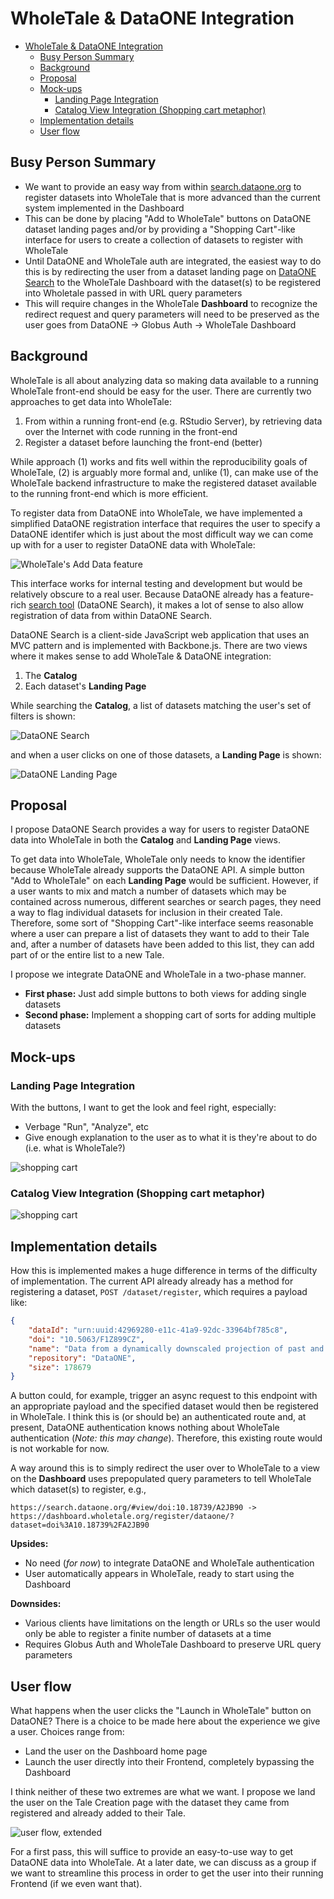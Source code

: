 # WholeTale & DataONE Integration

<!-- TOC -->

- [WholeTale & DataONE Integration](#wholetale--dataone-integration)
  - [Busy Person Summary](#busy-person-summary)
  - [Background](#background)
  - [Proposal](#proposal)
  - [Mock-ups](#mock-ups)
    - [Landing Page Integration](#landing-page-integration)
    - [Catalog View Integration (Shopping cart metaphor)](#catalog-view-integration-shopping-cart-metaphor)
  - [Implementation details](#implementation-details)
  - [User flow](#user-flow)

<!-- /TOC -->

## Busy Person Summary

- We want to provide an easy way from within [search.dataone.org](https://search.dataone.org) to register datasets into WholeTale that is more advanced than the current system implemented in the Dashboard
- This can be done by placing "Add to WholeTale" buttons on DataONE dataset landing pages and/or by providing a "Shopping Cart"-like interface for users to create a collection of datasets to register with WholeTale
- Until DataONE and WholeTale auth are integrated, the easiest way to do this is by redirecting the user from a dataset landing page on [DataONE Search](https://search.dataone.org) to the WholeTale Dashboard with the dataset(s) to be registered into Wholetale passed in with URL query parameters
- This will require changes in the WholeTale **Dashboard** to recognize the redirect request and query parameters will need to be preserved as the user goes from DataONE -> Globus Auth -> WholeTale Dashboard

## Background

WholeTale is all about analyzing data so making data available to a running WholeTale front-end should be easy for the user.
There are currently two approaches to get data into WholeTale:

1. From within a running front-end (e.g. RStudio Server), by retrieving data over the Internet with code running in the front-end
2. Register a dataset before launching the front-end (better)

While approach (1) works and fits well within the reproducibility goals of WholeTale, (2) is arguably more formal and, unlike (1), can make use of the WholeTale backend infrastructure to make the registered dataset available to the running front-end which is more efficient.

To register data from DataONE into WholeTale, we have implemented a simplified DataONE registration interface that requires the user to specify a DataONE identifer which is just about the most difficult way we can come up with for a user to register DataONE data with WholeTale:

![WholeTale's Add Data feature](images/wt-add-data.png)

This interface works for internal testing and development but would be relatively obscure to a real user.
Because DataONE already has a feature-rich [search tool](https://search.dataone.org) (DataONE Search), it makes a lot of sense to also allow registration of data from within DataONE Search.

DataONE Search is a client-side JavaScript web application that uses an MVC pattern and is implemented with Backbone.js.
There are two views where it makes sense to add WholeTale & DataONE integration:

1. The **Catalog**
2. Each dataset's **Landing Page**

While searching the **Catalog**, a list of datasets matching the user's set of filters is shown:

![DataONE Search](./images/dataone_search.png)

and when a user clicks on one of those datasets, a **Landing Page** is shown:

![DataONE Landing Page](./images/dataone_landing_page.png)

## Proposal

I propose DataONE Search provides a way for users to register DataONE data into WholeTale in both the **Catalog** and **Landing Page** views.

To get data into WholeTale, WholeTale only needs to know the identifier because WholeTale already supports the DataONE API.
A simple button "Add to WholeTale" on each **Landing Page** would be sufficient.
However, if a user wants to mix and match a number of datasets which may be contained across numerous, different searches or search pages, they need a way to flag individual datasets for inclusion in their created Tale.
Therefore, some sort of "Shopping Cart"-like interface seems reasonable where a user can prepare a list of datasets they want to add to their Tale and, after a number of datasets have been added to this list, they can add part of or the entire list to a new Tale.

I propose we integrate DataONE and WholeTale in a two-phase manner.

- **First phase:** Just add simple buttons to both views for adding single datasets
- **Second phase:** Implement a shopping cart of sorts for adding multiple datasets

## Mock-ups

### Landing Page Integration

With the buttons, I want to get the look and feel right, especially:

- Verbage "Run", "Analyze", etc
- Give enough explanation to the user as to what it is they're about to do (i.e. what is WholeTale?)

![shopping cart](images/dataone_landing_page_mockup.png)

### Catalog View Integration (Shopping cart metaphor)

![shopping cart](images/shopping-cart.png)

## Implementation details

How this is implemented makes a huge difference in terms of the difficulty of implementation.
The current API already already has a method for registering a dataset, `POST /dataset/register`, which requires a payload like:

```json
{
    "dataId": "urn:uuid:42969280-e11c-41a9-92dc-33964bf785c8",
    "doi": "10.5063/F1Z899CZ",
    "name": "Data from a dynamically downscaled projection of past and future microclimates covering North America from 1980-1999 and 2080-2099",
    "repository": "DataONE",
    "size": 178679
}
```

A button could, for example, trigger an async request to this endpoint with an appropriate payload and the specified dataset would then be registered in WholeTale.
I think this is (or should be) an authenticated route and, at present, DataONE authentication knows nothing about WholeTale authentication (*Note: this may change*).
Therefore, this existing route would is not workable for now.

A way around this is to simply redirect the user over to WholeTale to a view on the **Dashboard** uses prepopulated query parameters to tell WholeTale which dataset(s) to register, e.g.,

`https://search.dataone.org/#view/doi:10.18739/A2JB90 -> https://dashboard.wholetale.org/register/dataone/?dataset=doi%3A10.18739%2FA2JB90`

**Upsides:**

- No need (*for now*) to integrate DataONE and WholeTale authentication
- User automatically appears in WholeTale, ready to start using the Dashboard

**Downsides:**

- Various clients have limitations on the length or URLs so the user would only be able to register a finite number of datasets at a time
- Requires Globus Auth and WholeTale Dashboard to preserve URL query parameters

## User flow

What happens when the user clicks the "Launch in WholeTale" button on DataONE?
There is a choice to be made here about the experience we give a user.
Choices range from:

- Land the user on the Dashboard home page
- Launch the user directly into their Frontend, completely bypassing the Dashboard

I think neither of these two extremes are what we want.
I propose we land the user on the Tale Creation page with the dataset they came from registered and already added to their Tale.

![user flow, extended](images/user-flow_extended.png)

For a first pass, this will suffice to provide an easy-to-use way to get DataONE data into WholeTale.
At a later date, we can discuss as a group if we want to streamline this process in order to get the user into their running Frontend (if we even want that).
